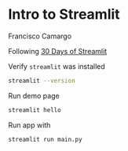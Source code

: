 Intro to Streamlit
==================

Francisco Camargo

Following [30 Days of Streamlit](https://30days.streamlit.app/?challenge=Day1)

Verify `streamlit` was installed
```bash
streamlit --version
```

Run demo page
```bash
streamlit hello
```

Run app with
```bash
streamlit run main.py
```